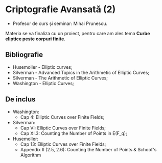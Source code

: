 # Criptografie Avansată (2)

- Profesor de curs și seminar: Mihai Prunescu.

Materia se va finaliza cu un proiect, pentru care am ales tema **Curbe eliptice peste corpuri finite**.

## Bibliografie
- Husemoller - Elliptic curves;
- Silverman - Advanced Topics in the Arithmetic of Elliptic Curves;
- Silverman - The Arithmetic of Elliptic Curves;
- Washington - Elliptic Curves;

## De inclus
- Washington:
    + Cap 4: Elliptic Curves over Finite Fields;
- Silverman:
    + Cap VI: Elliptic Curves over Finite Fields;
    + Cap XI.3: Counting the Number of Points in E(F_q);
- Husemoller:
    + Cap 13: Elliptic Curves over Finite Fields;
    + Appendix II (2.5, 2.6): Counting the Number of Points & Schoof's Algorithm
